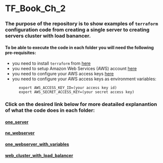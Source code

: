 # TF_Book_Ch_2

### The purpose of the repository is to show examples of `terraform` configuration code from creating a single server to creating servers cluster with load banancer. 

#### To be able to execute the code in each folder you will need the following pre-requisites:
- you need to install `terraform` from [here](https://www.terraform.io/downloads.html)
- you need to setup Amazon Web Services (AWS) account [here](https://aws.amazon.com/)
- you need to configure your AWS access keys [here](https://docs.aws.amazon.com/general/latest/gr/aws-sec-cred-types.html#access-keys-and-secret-access-keys)
- you need to configure your AWS access keys as environment variables:
   ```
      export AWS_ACCESS_KEY_ID=(your access key id)
      export AWS_SECRET_ACCESS_KEY=(your secret access key)
   ```
  
 ### Click on the desired link below for more deatailed explanantion of what the code does in each folder:
 
 #### [one_server](https://github.com/nikcbg/TF_Book_Ch_2/tree/master/one_server)
 
 #### [ne_webserver](https://github.com/nikcbg/TF_Book_Ch_2/tree/master/one_webserver)
 
 #### [one_webserver_with_variables](https://github.com/nikcbg/TF_Book_Ch_2/tree/master/one_webserver_with_variables)
 
 #### [web_cluster_with_load_balancer](https://github.com/nikcbg/TF_Book_Ch_2/tree/master/web_cluster_with_load_balancer)
      
  
